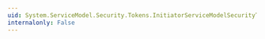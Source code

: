 ```yaml
---
uid: System.ServiceModel.Security.Tokens.InitiatorServiceModelSecurityTokenRequirement.ToString
internalonly: False
---
```

